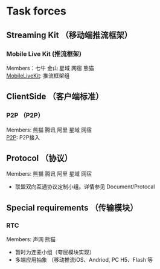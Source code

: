 # Task forces

## Streaming Kit （移动端推流框架）
### Mobile Live Kit (推流框架)
Members：七牛 金山 星域 网宿 熊猫  
[MobileLiveKit](MobileStreamingFramework): 推流框架组

## ClientSide （客户端标准）
### P2P （P2P）
Members: 熊猫 腾讯 阿里 星域 网宿  
[P2P](P2P): P2P接入

## Protocol （协议）
Members: 熊猫 腾讯 阿里 星域 网宿   
- 联盟双向互通协议定制小组。详情参见 Document/Protocal

## Special requirements （传输模块）
### RTC
Members: 声网 熊猫  
- 暂时为连麦小组（夸层模块实现）
- 多端应用抽象 （移动推流iOS、Andriod, PC H5、Flash 等